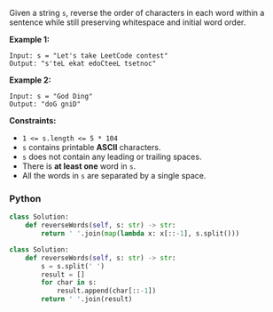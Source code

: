 Given a string  `s`, reverse the order of characters in each word within a sentence while still preserving whitespace and initial word order.

**Example 1:**
```
Input: s = "Let's take LeetCode contest"
Output: "s'teL ekat edoCteeL tsetnoc"
```

**Example 2:**
```
Input: s = "God Ding"
Output: "doG gniD"
```

**Constraints:**

-   `1 <= s.length <= 5 * 104`
-   `s`  contains printable  **ASCII**  characters.
-   `s`  does not contain any leading or trailing spaces.
-   There is  **at least one**  word in  `s`.
-   All the words in  `s`  are separated by a single space.


### Python
```python
class Solution:
    def reverseWords(self, s: str) -> str:
        return ' '.join(map(lambda x: x[::-1], s.split()))
```

```python
class Solution:
    def reverseWords(self, s: str) -> str:
        s = s.split(' ')
        result = []
        for char in s:
            result.append(char[::-1])
        return ' '.join(result)
```